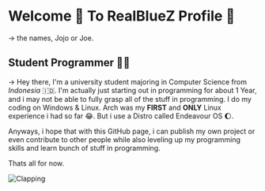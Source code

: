 
# Welcome 👋 To RealBlueZ Profile 🥳
-> the names, Jojo or Joe.

## **Student Programmer 👨‍💻**

-> Hey there, I'm a university student majoring in Computer Science from *Indonesia* 🇮🇩. 
I'm actually just starting out in programming for about 1 Year, and i may not be able to fully grasp all of the stuff in programming. 
I do my coding on Windows & Linux. Arch was my **FIRST** and **ONLY** Linux experience i had so far 😂.
But i use a Distro called Endeavour OS 🌔.

Anyways, i hope that with this GitHub page, i can publish my own project or even contribute to other people while also leveling up my programming skills and learn bunch of stuff in programming.

Thats all for now.

![Clapping](https://tenor.com/view/uma-musume-clapping-ゴールドシップ-gold-ship-ウマ娘-gif-4383783875449894257)
